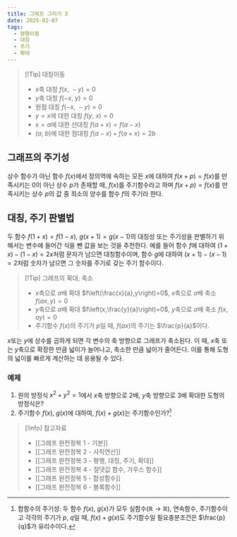 ```yaml
---
title: 그래프 그리기 3
date: 2025-02-07
tags:
  - 평행이동
  - 대칭
  - 주기
  - 확대
---
```

>[!Tip] 대칭이동
>- $x$축 대칭 $f(x,~-y)=0$
>- $y$축 대칭 $f(-x,~y)=0$
>- 원점 대칭 $f(-x,~-y)=0$
>- $y=x$에 대한 대칭 $f(y,~x)=0$
>- $x=a$에 대한 선대칭 $f(a+x)=f(a-x)$
>- $(a,~b)$에 대한 점대칭 $f(a-x)+f(a+x)=2b$
## 그래프의 주기성
상수 함수가 아닌 함수 $f(x)$에서 정의역에 속하는 모든 $x$에 대하여 $f(x+p)=f(x)$를 만족시키는 $0$이 아닌 상수 $p$가 존재할 때, $f(x)$를 주기함수라고 하며 $f(x+p)=f(x)$를 만족시키는 상수 $p$의 값 중 최소의 양수를 함수 $f$의 주기라 한다.

## 대칭, 주기 판별법
두 함수 $f(1+x)=f(1-x)$, $g(x+1)=g(x-1)$의 대칭성 또는 주기성을 판별하기 위해서는 변수에 들어간 식을 뺀 값을 보는 것을 추천한다. 예를 들어 함수 $f$에 대하여 $(1+x)-(1-x)=2x$처럼 문자가 남으면 대칭함수이며, 함수 $g$에 대하여 $(x+1)-(x-1)=2$처럼 숫자가 남으면 그 숫자를 주기로 갖는 주기 함수이다.

>[!Tip] 그래프의 확대, 축소
>- $x$축으로 $a$배 확대 $f\left(\frac{x}{a},y\right)=0$, $x$축으로 $a$배 축소 $f(ax,y)=0$
>- $y$축으로 $a$배 확대 $f\left(x,\frac{y}{a}\right)=0$, $y$축으로 $a$배 축소 $f(x,ay)=0$
>- 주기함수 $f(x)$의 주기가 $p$일 때, $f(ax)$의 주기는 $\frac{p}{a}$이다.

$x$또는 $y$에 상수를 곱하게 되면 각 변수의 축 방향으로 그래프가 축소된다. 이 때, $x$축 또는 $y$축으로 확장한 만큼 넓이가 늘어나고, 축소한 만큼 넓이가 줄어든다. 이를 통해 도형의 넓이를 빠르게 계산하는 데 응용될 수 있다.

### 예제
1. 원의 방정식 $x^2+y^2=1$에서 $x$축 방향으로 $2$배, $y$축 방향으로 $3$배 확대한 도형의 방정식은?
2. 주기함수 $f(x), ~g(x)$에 대하여, $f(x)+g(x)$는 주기함수인가?[^1]

>[!info] 참고자료
>- [[그래프 완전정복 1 - 기본]]
>- [[그래프 완전정복 2 - 사칙연산]]
>- [[그래프 완전정복 3 - 평행, 대칭, 주기, 확대]]
>- [[그래프 완전정복 4 - 절댓값 함수, 가우스 함수]]
>- [[그래프 완전정복 5 - 합성함수]]
>- [[그래프 완전정복 6 - 볼록함수]]

[^1]: 합함수의 주기성: 두 함수 $f(x)$, $g(x)$가 모두 실함수($\mathbb{R} \to \mathbb{R}$), 연속함수, 주기함수이고 각각의 주기가 $p$, $q$일 때, $f(x) + g(x)$도 주기함수일 필요충분조건은 $\frac{p}{q}$가 유리수이다.